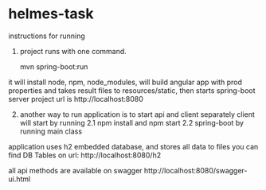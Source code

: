 # helmes-task

instructions for running

1. project runs with one command. 
 
    mvn spring-boot:run
    
it will install node, npm, node_modules, will build angular app with prod properties and takes result 
files to resources/static, then starts spring-boot server
project url is http://localhost:8080

2. another way to run application is to start api and client separately 
client will start by running 
    2.1 npm install and npm start
    2.2 spring-boot by running main class
    
application uses h2 embedded database, and stores all data to files
you can find DB Tables on url: http://localhost:8080/h2

all api methods are available on swagger http://localhost:8080/swagger-ui.html